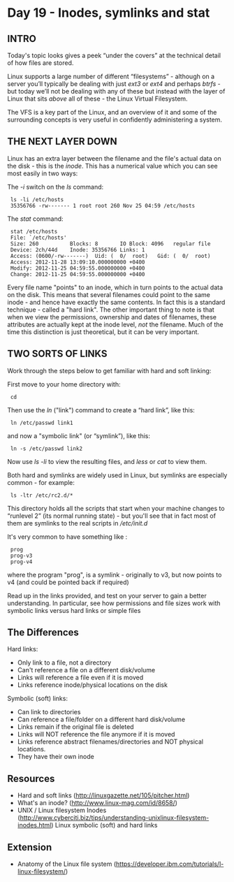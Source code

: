 # Day 19 - Inodes, symlinks and stat

## INTRO

Today's topic looks gives a peek “under the covers” at the technical detail of how files are stored.

Linux supports a large number of different “filesystems” - although on a server you’ll typically be dealing with just _ext3_ or _ext4_  and perhaps _btrfs_ - but today we’ll not be dealing with any of these but instead with the layer of Linux that sits _above_ all of these - the Linux Virtual Filesystem. 

The VFS is a key part of the Linux, and an overview of it and some of the surrounding concepts is very useful in confidently administering a system.

## THE NEXT LAYER DOWN
Linux has an extra layer between the filename and the file's actual data on the disk - this is the _inode_. This has a numerical value which you can see most easily in two ways:

The _-i_ switch on the _ls_ command:

     ls -li /etc/hosts
     35356766 -rw------- 1 root root 260 Nov 25 04:59 /etc/hosts

The _stat_ command:

     stat /etc/hosts
     File: `/etc/hosts'
     Size: 260       	Blocks: 8      	IO Block: 4096   regular file
     Device: 2ch/44d	Inode: 35356766	Links: 1
     Access: (0600/-rw-------)  Uid: (	0/	root)   Gid: (	0/	root)
     Access: 2012-11-28 13:09:10.000000000 +0400
     Modify: 2012-11-25 04:59:55.000000000 +0400
     Change: 2012-11-25 04:59:55.000000000 +0400

Every file name "points" to an inode, which in turn points to the actual data on the disk. This means that several filenames could point to the same inode - and hence have exactly the same contents. In fact this is a standard technique - called a "hard link". The other important thing to note is that when we view the permissions, ownership and dates of filenames, these attributes are actually kept at the inode level, _not_ the filename. Much of the time this distinction is just theoretical, but it can be very important.


## TWO SORTS OF LINKS
Work through the steps below to get familiar with hard and soft linking:

First move to your home directory with:

     cd

Then use the _ln_ ("link") command to create a “hard link”, like this:

     ln /etc/passwd link1

and now a "symbolic link" (or “symlink”), like this:

     ln -s /etc/passwd link2

Now use _ls -li_ to view the resulting files, and _less_ or _cat_ to view them.

Both hard and symlinks are widely used in Linux, but symlinks are especially common - for example:

     ls -ltr /etc/rc2.d/*     	

This directory holds all the scripts that start when your machine changes to “runlevel 2” (its normal running state) - but you'll see that in fact most of them are symlinks to the real scripts in _/etc/init.d_

It's very common to have something like :

     prog
     prog-v3
     prog-v4

where the program "prog", is a symlink - originally to v3, but now points to v4 (and could be pointed back if required)

Read up in the links provided, and test on your server to gain a better understanding. In particular, see how permissions and file sizes work with symbolic links versus hard links or simple files


## The Differences

Hard links:

* Only link to a file, not a directory
* Can't reference a file on a different disk/volume
* Links will reference a file even if it is moved
* Links reference inode/physical locations on the disk

Symbolic (soft) links:

* Can link to directories
* Can reference a file/folder on a different hard disk/volume
* Links remain if the original file is deleted
* Links will NOT reference the file anymore if it is moved
* Links reference abstract filenames/directories and NOT physical locations.
* They have their own inode


## Resources

* Hard and soft links (http://linuxgazette.net/105/pitcher.html)
* What's an inode? (http://www.linux-mag.com/id/8658/)
* UNIX / Linux filesystem Inodes (http://www.cyberciti.biz/tips/understanding-unixlinux-filesystem-inodes.html) Linux symbolic (soft) and hard links


## Extension
* Anatomy of the Linux file system (https://developer.ibm.com/tutorials/l-linux-filesystem/)


